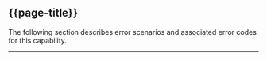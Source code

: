 ## {{page-title}}

The following section describes error scenarios and associated error codes for this capability.

---